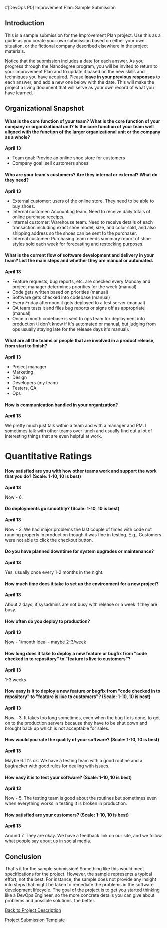 #[DevOps P0] Improvement Plan: Sample Submission

## Introduction

This is a sample submission for the Improvement Plan project. Use this as a guide as you create your own submission based on either your own situation, or the fictional company described elsewhere in the project materials.

Notice that the submission includes a date for each answer. As you progress through the Nanodegree program, you will be invited to return to your Improvement Plan and to update it based on the new skills and techniques you have acquired. Please **leave in your previous responses** to each answer, and add a new one below with the date. This will make the project a living document that will serve as your own record of what you have learned.

## Organizational Snapshot

#### What is the core function of your team? What is the core function of your company or organizational unit? Is the core function of your team well aligned with the function of the larger organizational unit or the company as a whole?

**April 13**

* Team goal: Provide an online shoe store for customers
* Company goal: sell customers shoes

#### Who are your team's customers? Are they internal or external? What do they need?

**April 13**

* External customer: users of the online store. They need to be able to buy shoes.
* Internal customer: Accounting team. Need to receive daily totals of online purchase receipts.
* Internal customer: Warehouse team. Need to receive details of each transaction including exact shoe model, size, and color sold, and also shipping address so the shoes can be sent to the purchaser.
* Internal customer: Purchasing team needs summary report of shoe styles sold each week for forecasting and restocking purposes.

#### What is the current flow of software development and delivery in your team? List the main steps and whether they are manual or automated. 

**April 13**

* Feature requests, bug reports, etc. are checked every Monday and project manager determines priorities for the week (manual)
* Code gets written based on priorities (manual)
* Software gets checked into codebase (manual)
* Every Friday afternoon it gets deployed to a test server (manual) 
* QA team tests it and files bug reports or signs off as appropriate (manual) 
* Once a month codebase is sent to ops team for deployment into production (I don't know if it's automated or manual, but judging from ops usually staying late for the release days it's manual).

#### What are all the teams or people that are involved in a product release, from start to finish? 

**April 13**

* Project manager
* Marketing
* Design 
* Developers (my team)
* Testers, QA
* Ops

#### How is communication handled in your organization? 

**April 13**

We pretty much just talk within a team and with a manager and PM. I sometimes talk with other teams over lunch and usually find out a lot of interesting things that are even helpful at work.

# Quantitative Ratings

#### How satisfied are you with how other teams work and support the work that you do? (Scale: 1-10, 10 is best)

**April 13**

Now - 6. 

#### Do deployments go smoothly? (Scale: 1-10, 10 is best)

**April 13**

Now - 3. We had major problems the last couple of times with code not running properly in production though it was fine in testing. E.g., Customers were not able to click the checkout button.

#### Do you have planned downtime for system upgrades or maintenance? 

**April 13**

Yes, usually once every 1-2 months in the night.

#### How much time does it take to set up the environment for a new project? 

**April 13**

About 2 days, if sysadmins are not busy with release or a week if they are busy.

#### How often do you deploy to production? 

**April 13**

Now - 1/month
Ideal - maybe 2-3/week

#### How long does it take to deploy a new feature or bugfix from "code checked in to repository" to "feature is live to customers"? 

**April 13**

1-3 weeks

#### How easy is it to deploy a new feature or bugfix from "code checked in to repository" to "feature is live to customers"? (Scale: 1-10, 10 is best) 

**April 13**

Now - 3. It takes too long sometimes, even when the bug fix is done, to get on to the production servers because they have to be shut down and brought back up which is not acceptable for sales. 

#### How would you rate the quality of your software? (Scale: 1-10, 10 is best) 

**April 13**

Maybe 6. It's ok. We have a testing team with a good routine and a bugtracker with good rules for dealing with issues.

#### How easy it is to test your software? (Scale: 1-10, 10 is best)

**April 13**

Now - 5. The testing team is good about the routines but sometimes even when everything works in testing it is broken in production.


#### How satisfied are your customers? (Scale: 1-10, 10 is best)

**April 13**

Around 7. They are okay. We have a feedback link on our site, and we follow what people say about us in social media.

## Conclusion

That's it for the sample submission! Something like this would meet specifications for the project. However, the sample represents a typical effort, not the best. For instance, the sample does not provide any insight into steps that might be taken to remediate the problems in the software development lifecycle. The goal of the project is to get you started thinking like a DevOps Engineer, so the more concrete details you can give about problems and possible solutions, the better.

[Back to Project Description](P0_Improvement_Plan.md)

[Project Submission Template](P0_Template.md)